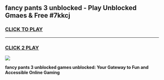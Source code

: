 
## fancy pants 3 unblocked - Play Unblocked Gmaes & Free #7kkcj
<h3>
<a href="https://news.freeplayer.one?title=fancy_pants_3_unblocked&ref=03M">CLICK TO PLAY</a></h3>
<hr>

<h3>
<a href="https://news.freeplayer.one?title=fancy_pants_3_unblocked&ref=03M">CLICK 2 PLAY</a>
  
</h3>

<a href="https://news.freeplayer.one?title=fancy_pants_3_unblocked&ref=03M"><img src="https://clearcache.store/games.png"></a>


**fancy pants 3 unblocked games unblocked: Your Gateway to Fun and Accessible Online Gaming**

